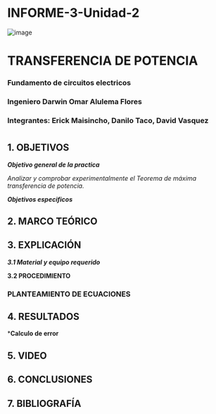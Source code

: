 # INFORME-3-Unidad-2

![image](https://user-images.githubusercontent.com/85728185/122873688-b1ff8480-d2f7-11eb-8db4-6c559deb9572.png)

# TRANSFERENCIA DE POTENCIA

### Fundamento de circuitos electricos
### Ingeniero  Darwin Omar Alulema Flores

### Integrantes: Erick Maisincho, Danilo Taco, David Vasquez
#

## 1. OBJETIVOS

***Objetivo general de la practica***

_Analizar y comprobar experimentalmente el Teorema de máxima transferencia de potencia._

***Objetivos especificos***


## 2. MARCO TEÓRICO 


## 3. EXPLICACIÓN

***3.1 Material y equipo requerido***

**3.2 PROCEDIMIENTO**

### PLANTEAMIENTO DE ECUACIONES

## 4. RESULTADOS

***Calculo  de error**

## 5. VIDEO


## 6. CONCLUSIONES

## 7. BIBLIOGRAFÍA 

